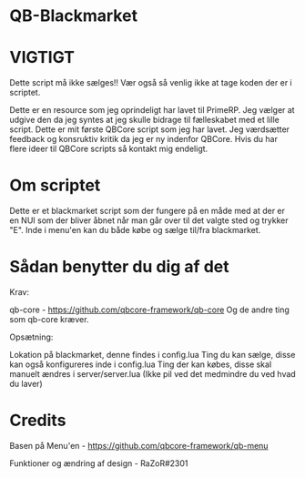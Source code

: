 # QB-Blackmarket

# VIGTIGT
Dette script må ikke sælges!! Vær også så venlig ikke at tage koden der er i scriptet.


Dette er en resource som jeg oprindeligt har lavet til PrimeRP.
Jeg vælger at udgive den da jeg syntes at jeg skulle bidrage til fælleskabet med et lille script. 
Dette er mit første QBCore script som jeg har lavet. Jeg værdsætter feedback og konsruktiv kritik da jeg er ny indenfor QBCore.
Hvis du har flere ideer til QBCore scripts så kontakt mig endeligt.

# Om scriptet

Dette er et blackmarket script som der fungere på en måde med at der er en NUI som der bliver åbnet når man går over til det valgte sted og trykker "E".
Inde i menu'en kan du både købe og sælge til/fra blackmarket.

# Sådan benytter du dig af det

Krav:

qb-core - https://github.com/qbcore-framework/qb-core
Og de andre ting som qb-core kræver.


Opsætning:

Lokation på blackmarket, denne findes i config.lua
Ting du kan sælge, disse kan også konfigureres inde i config.lua
Ting der kan købes, disse skal manuelt ændres i server/server.lua (Ikke pil ved det medmindre du ved hvad du laver)


# Credits

Basen på Menu'en - https://github.com/qbcore-framework/qb-menu

Funktioner og ændring af design - RaZoR#2301


